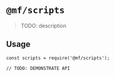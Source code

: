 # `@mf/scripts`

> TODO: description

## Usage

```
const scripts = require('@mf/scripts');

// TODO: DEMONSTRATE API
```
